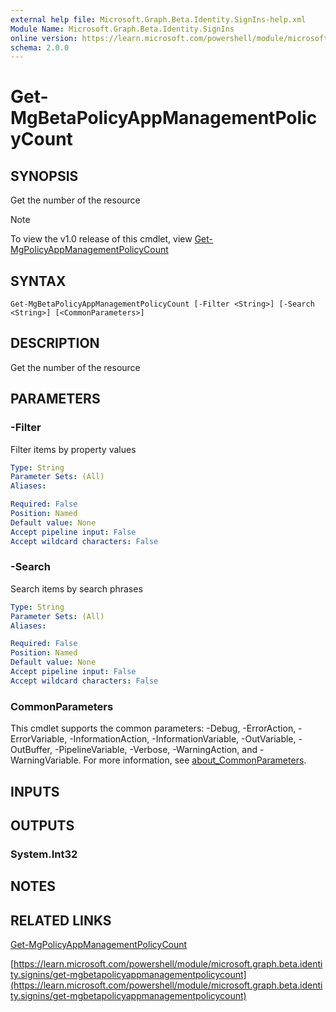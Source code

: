 ```yaml
---
external help file: Microsoft.Graph.Beta.Identity.SignIns-help.xml
Module Name: Microsoft.Graph.Beta.Identity.SignIns
online version: https://learn.microsoft.com/powershell/module/microsoft.graph.beta.identity.signins/get-mgbetapolicyappmanagementpolicycount
schema: 2.0.0
---
```


# Get-MgBetaPolicyAppManagementPolicyCount

## SYNOPSIS
Get the number of the resource

> [!NOTE]
> To view the v1.0 release of this cmdlet, view [Get-MgPolicyAppManagementPolicyCount](/powershell/module/Microsoft.Graph.Identity.SignIns/Get-MgPolicyAppManagementPolicyCount?view=graph-powershell-1.0)

## SYNTAX

```
Get-MgBetaPolicyAppManagementPolicyCount [-Filter <String>] [-Search <String>] [<CommonParameters>]
```

## DESCRIPTION
Get the number of the resource

## PARAMETERS

### -Filter
Filter items by property values

```yaml
Type: String
Parameter Sets: (All)
Aliases:

Required: False
Position: Named
Default value: None
Accept pipeline input: False
Accept wildcard characters: False
```

### -Search
Search items by search phrases

```yaml
Type: String
Parameter Sets: (All)
Aliases:

Required: False
Position: Named
Default value: None
Accept pipeline input: False
Accept wildcard characters: False
```

### CommonParameters
This cmdlet supports the common parameters: -Debug, -ErrorAction, -ErrorVariable, -InformationAction, -InformationVariable, -OutVariable, -OutBuffer, -PipelineVariable, -Verbose, -WarningAction, and -WarningVariable. For more information, see [about_CommonParameters](http://go.microsoft.com/fwlink/?LinkID=113216).

## INPUTS

## OUTPUTS

### System.Int32
## NOTES

## RELATED LINKS
[Get-MgPolicyAppManagementPolicyCount](/powershell/module/Microsoft.Graph.Identity.SignIns/Get-MgPolicyAppManagementPolicyCount?view=graph-powershell-1.0)

[https://learn.microsoft.com/powershell/module/microsoft.graph.beta.identity.signins/get-mgbetapolicyappmanagementpolicycount](https://learn.microsoft.com/powershell/module/microsoft.graph.beta.identity.signins/get-mgbetapolicyappmanagementpolicycount)




